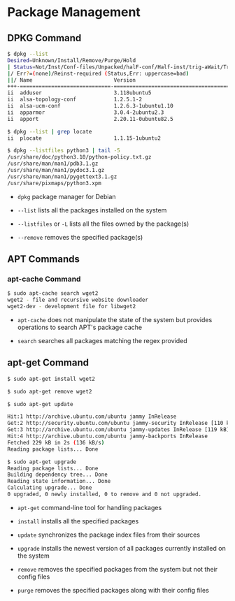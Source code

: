 # Package Management

## DPKG Command

```bash
$ dpkg --list
Desired=Unknown/Install/Remove/Purge/Hold
| Status=Not/Inst/Conf-files/Unpacked/halF-conf/Half-inst/trig-aWait/Trig-pend
|/ Err?=(none)/Reinst-required (Status,Err: uppercase=bad)
||/ Name                          Version                                 Architecture Description
+++-=============================-=======================================-============-================================================================================
ii  adduser                       3.118ubuntu5                            all          add and remove users and groups
ii  alsa-topology-conf            1.2.5.1-2                               all          ALSA topology configuration files
ii  alsa-ucm-conf                 1.2.6.3-1ubuntu1.10                     all          ALSA Use Case Manager configuration files
ii  apparmor                      3.0.4-2ubuntu2.3                        amd64        user-space parser utility for AppArmor
ii  apport                        2.20.11-0ubuntu82.5                     all          automatically generate crash reports for debugging

$ dpkg --list | grep locate
ii  plocate                       1.1.15-1ubuntu2                         amd64        much faster locate

$ dpkg --listfiles python3 | tail -5
/usr/share/doc/python3.10/python-policy.txt.gz
/usr/share/man/man1/pdb3.1.gz
/usr/share/man/man1/pydoc3.1.gz
/usr/share/man/man1/pygettext3.1.gz
/usr/share/pixmaps/python3.xpm
```

- `dpkg` package manager for Debian

- `--list` lists all the packages installed on the system

- `--listfiles` or `-L` lists all the files owned by the package(s)

- `--remove` removes the specified package(s)

## APT Commands

### apt-cache Command

```bash
$ sudo apt-cache search wget2
wget2 - file and recursive website downloader
wget2-dev - development file for libwget2
```

- `apt-cache` does not manipulate the state of the system but provides operations
to search APT's package cache

- `search` searches all packages matching the regex provided

## apt-get Command

```bash
$ sudo apt-get install wget2

$ sudo apt-get remove wget2

$ sudo apt-get update

Hit:1 http://archive.ubuntu.com/ubuntu jammy InRelease
Get:2 http://security.ubuntu.com/ubuntu jammy-security InRelease [110 kB]
Get:3 http://archive.ubuntu.com/ubuntu jammy-updates InRelease [119 kB]
Hit:4 http://archive.ubuntu.com/ubuntu jammy-backports InRelease    
Fetched 229 kB in 2s (136 kB/s)
Reading package lists... Done

$ sudo apt-get upgrade
Reading package lists... Done
Building dependency tree... Done
Reading state information... Done
Calculating upgrade... Done
0 upgraded, 0 newly installed, 0 to remove and 0 not upgraded.
```

- `apt-get` command-line tool for handling packages

- `install` installs all the specified packages

- `update` synchronizes the package index files from their sources

- `upgrade` installs the newest version of all packages currently installed on the system

- `remove` removes the specified packages from the system but not their config files

- `purge` removes the specified packages along with their config files
